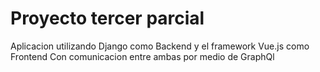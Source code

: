 <h1>Proyecto tercer parcial</h1>
Aplicacion utilizando Django como Backend y el framework Vue.js como Frontend
Con comunicacion entre ambas por medio de GraphQl